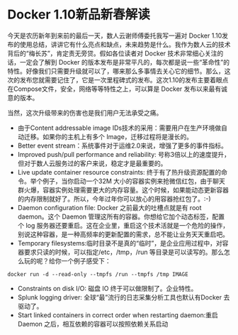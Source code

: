 # Docker 1.10新品新春解读

今天是农历新年到来前的最后一天，数人云谢师傅委托我写一遍对 Docker 1.10发布的使用总结，讲讲它有什么亮点和缺点，未来趋势是什么。我作为数人云的技术背后的“梅长苏”，肯定责无旁贷。假如各位读者对 Docker 技术非常细心关注的话，一定会了解到 Docker 的版本发布是非常平凡的，每次都是说一些“革命性”的特性。好像我们只需要升级就可以了，哪来那么多事情去关心它的细节。那么，这次的发布您就需要记住了，它是一次里程碑式的发布。这次1.10的发布主要着眼点在Compose文件，安全，网络等等特性之上，可以算是 Docker 发布以来最有诚意的版本。

当然，这次升级带来的伤害也是我们用户无法承受之痛。

* 由于Content addressable image IDs技术的采用：需要用户在生产环境做自动迁移。如果你的主机上有多个 Image，迁移过程将是漫长的。
* Better event stream：系统事件对于运维2.0来说，增强了更多的事件指标。
* Improved push/pull performance and reliability: 号称3倍以上的速度提升，但对于数人云服务过的客户来说，稳定才是最重要的。
* Live update container resource constraints: 终于有了热升级资源配置的命令。举个例子，当你启动一个32M 大小的容器实例来抢微信红包，由于聊天群火爆，容器实例处理需要更大的内存容量。这个时候，如果能动态更新容器的内存限制就好了。所以，今年过年你可以放心的用容器抢红包了。:-)
* Daemon configuration file: Docker 之前最大的吐槽点就是有 root daemon。这个 Daemon 管理这所有的容器。你想给它加个动态标签，配置个 log 服务器还要重启。这在企业里，重启这个技术活就是一个危险的操作，别说这种容器，是一种高频率的更新配置的需求，总不能让业务天天重启吧。
* Temporary filesystems:临时目录不是真的“临时”，是企业应用过程中，对容器要求只读的时候，可以指定/etc，/tmp，/run 等目录是可以读写的。那么怎么玩的呢？给你一个例子感受下：
```
docker run -d --read-only --tmpfs /run --tmpfs /tmp IMAGE
```
* Constraints on disk I/O: 磁盘 IO 终于可以做限制了。企业特性。
* Splunk logging driver: 全球“最”流行的日志采集分析工具也默认有Docker 去驱动了。
* Start linked containers in correct order when restarting daemon:重启 Daemon 之后，相互依赖的容器可以按照依赖关系启动

